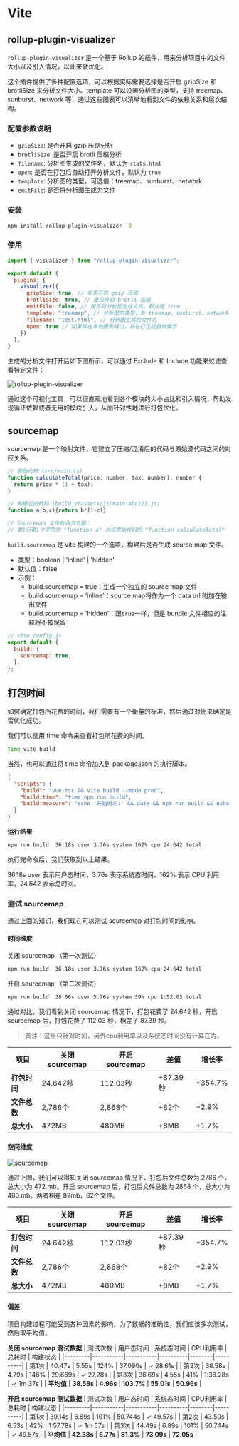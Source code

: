 # Vite

<!-- 插件 -->
## rollup-plugin-visualizer

`rollup-plugin-visualizer` 是一个基于 Rollup 的插件，用来分析项目中的文件大小以及引入情况，以此来做优化。

这个插件提供了多种配置选项，可以根据实际需要选择是否开启 gzipSize 和 brotliSize 来分析文件大小。template 可以设置分析图的类型，支持 treemap、sunburst、network 等，通过这些图表可以清晰地看到文件的依赖关系和层次结构。

### 配置参数说明

- `gzipSize`: 是否开启 gzip 压缩分析
- `brotliSize`: 是否开启 brotli 压缩分析  
- `filename`: 分析图生成的文件名，默认为 `stats.html`
- `open`: 是否在打包后自动打开分析文件，默认为 `true`
- `template`: 分析图的类型，可选值：treemap、sunburst、network
- `emitFile`: 是否将分析图生成为文件

### 安装
```bash
npm install rollup-plugin-visualizer -D
```

### 使用
```javascript
import { visualizer } from "rollup-plugin-visualizer";

export default {
  plugins: [
    visualizer({
      gzipSize: true, // 是否开启 gzip 压缩
      brotliSize: true, // 是否开启 brotli 压缩
      emitFile: false, // 是否将分析图生成文件，默认是 true
      template: "treemap", // 分析图的类型，有 treemap、sunburst、network
      filename: "test.html", // 分析图生成的文件名
      open: true // 如果存在本地服务端口，将在打包后自动展示
    }),
  ],
}
```

生成的分析文件打开后如下图所示，可以通过 Exclude 和 Include 功能来过滤查看特定文件：

![rollup-plugin-visualizer](/public/assets/vite_1.png)

通过这个可视化工具，可以很直观地看到各个模块的大小占比和引入情况，帮助发现循环依赖或者无用的模块引入，从而针对性地进行打包优化。

<!-- 基础 -->
## sourcemap

sourcemap 是一个映射文件，它建立了压缩/混淆后的代码与原始源代码之间的对应关系。

```javascript
// 原始代码 (src/main.ts)
function calculateTotal(price: number, tax: number): number {
  return price * (1 + tax);
}

// 构建后的代码 (build_v/assets/js/main-abc123.js)
function a(b,c){return b*(1+c)}

// Sourcemap 文件告诉浏览器：
// 第1行第1个字符的 "function a" 对应原始代码的 "function calculateTotal"
```

`build.sourcemap` 是 vite 构建的一个选项，构建后是否生成 source map 文件。

- 类型：boolean | 'inline' | 'hidden'
- 默认值：false
- 示例：
  - build.sourcemap = true：生成一个独立的 source map 文件
  - build.sourcemap = 'inline'：source map将作为一个 data url 附加在输出文件
  - build.sourcemap = 'hidden'：跟`true`一样，但是 bundle 文件相应的注释将不被保留

```javascript
// vite.config.js
export default {
  build: {
    sourcemap: true,
  },
};
```

## 打包时间

如何确定打包所花费的时间，我们需要有一个衡量的标准，然后通过对比来确定是否优化成功。

我们可以使用 time 命令来查看打包所花费的时间。

```bash
time vite build
```

当然，也可以通过将 time 命令加入到 package.json 的执行脚本。

```json
{
  "scripts": {
    "build": "vue-tsc && vite build --mode prod",
    "build:time": "time npm run build",
    "build:measure": "echo '开始时间:' && date && npm run build && echo '结束时间:' && date"
  }
}
```

**运行结果**
```bash
npm run build  36.18s user 3.76s system 162% cpu 24.642 total
```

执行完命令后，我们获取到以上结果。

36.18s user 表示用户态时间，3.76s 表示系统态时间，162% 表示 CPU 利用率，24.642 表示总时间。


### 测试 sourcemap 

通过上面的知识，我们现在可以测试 sourcemap 对打包时间的影响。

#### 时间维度
关闭 sourcemap （第一次测试）
```bash
npm run build  36.18s user 3.76s system 162% cpu 24.642 total
```
开启 sourcemap （第二次测试）
```bash
npm run build  38.66s user 5.76s system 39% cpu 1:52.03 total
```

通过对比，我们看到关闭 sourcemap 情况下，打包花费了 24.642 秒，开启 sourcemap 后，打包花费了 112.03 秒，相差了 87.39 秒。
> 备注：这里只针对时间，另外cpu利用率以及系统态时间没有计算在内。

| 项目 | 关闭 sourcemap | 开启 sourcemap | 差值 | 增长率 |
|------|---------------|---------------|------|--------|
| **打包时间** | 24.642秒 | 112.03秒 | +87.39秒 | +354.7% |
| **文件总数** | 2,786个 | 2,868个 | +82个 | +2.9% |
| **总大小** | 472MB | 480MB | +8MB | +1.7% |

#### 空间维度

![sourcemap](/public/assets/vite_2.png)

通过上图，我们可以得知关闭 sourcemap 情况下，打包后文件总数为 2786 个，总大小为 472.mb。开启 sourcemap 后，打包后文件总数为 2868 个，总大小为 480.mb。两者相差 82mb，82个文件。

| 项目 | 关闭 sourcemap | 开启 sourcemap | 差值 | 增长率 |
|------|---------------|---------------|------|--------|
| **打包时间** | 24.642秒 | 112.03秒 | +87.39秒 | +354.7% |
| **文件总数** | 2,786个 | 2,868个 | +82个 | +2.9% |
| **总大小** | 472MB | 480MB | +8MB | +1.7% |

#### 偏差

项目构建过程可能受到各种因素的影响，为了数据的准确性，我们应该多次测试，然后取平均值。

**关闭 sourcemap 测试数据**
| 测试次数 | 用户态时间 | 系统态时间 | CPU利用率 | 总耗时 | 构建状态 |
|---------|-----------|-----------|----------|--------|----------|
| 第1次 | 40.47s | 5.55s | 124% | 37.090s | ✓ 28.61s |
| 第2次 | 38.58s | 4.79s | 146% | 29.669s | ✓ 27.28s |
| 第3次 | 36.69s | 4.55s | 41% | 1:38.28s | ✓ 1m 37s |
| **平均值** | **38.58s** | **4.96s** | **103.7%** | **55.01s** | **50.96s** |

**开启 sourcemap 测试数据**
| 测试次数 | 用户态时间 | 系统态时间 | CPU利用率 | 总耗时 | 构建状态 |
|---------|-----------|-----------|----------|--------|----------|
| 第1次 | 39.14s | 6.89s | 101% | 50.744s | ✓ 49.57s |
| 第2次 | 43.50s | 6.53s | 42% | 1:57.78s | ✓ 1m 57s |
| 第3次 | 44.49s | 6.89s | 101% | 50.744s | ✓ 49.57s |
| **平均值** | **42.38s** | **6.77s** | **81.3%** | **73.09s** | **72.05s** |